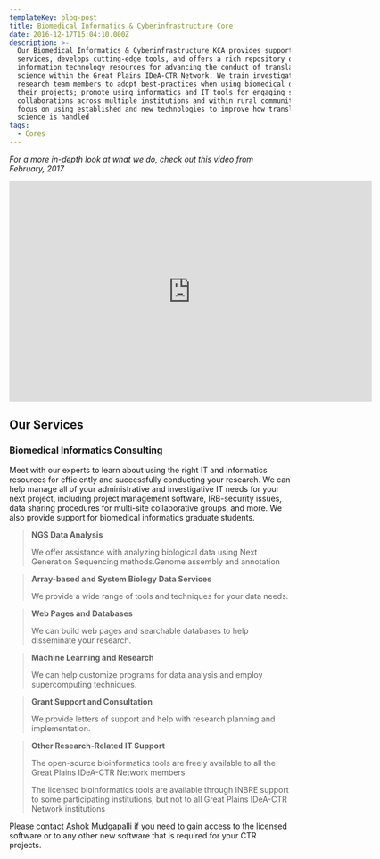 ```yaml
---
templateKey: blog-post
title: Biomedical Informatics & Cyberinfrastructure Core
date: 2016-12-17T15:04:10.000Z
description: >-
  Our Biomedical Informatics & Cyberinfrastructure KCA provides support
  services, develops cutting-edge tools, and offers a rich repository of
  information technology resources for advancing the conduct of translational
  science within the Great Plains IDeA-CTR Network. We train investigators and
  research team members to adopt best-practices when using biomedical data in
  their projects; promote using informatics and IT tools for engaging successful
  collaborations across multiple institutions and within rural communities, and;
  focus on using established and new technologies to improve how translational
  science is handled
tags:
  - Cores
---
```

*For a more in-depth look at what we do, check out this video from February, 2017*

<iframe width="650" height="395" src="https://hml.unmc.edu/player?autostart=n&fullscreen=y&width=640&height=385&videoId=5794&captions=n&chapterId=0" frameborder="0" scrolling="no"  allowfullscreen></iframe>

## Our Services

### Biomedical Informatics Consulting

Meet with our experts to learn about using the right IT and informatics resources for efficiently and successfully conducting your research. We can help manage all of your administrative and investigative IT needs for your next project, including project management software, IRB-security issues, data sharing procedures for multi-site collaborative groups, and more. We also provide support for biomedical informatics graduate students. 

> **NGS Data Analysis**
>
> We offer assistance with analyzing biological data using Next Generation Sequencing methods.Genome assembly and annotation

>
> **Array-based and System Biology Data Services**
>
> We provide a wide range of tools and techniques for your data needs. 

>
> **Web Pages and Databases**
>
> We can build web pages and searchable databases to help disseminate your research.
 
>
> **Machine Learning and Research**
>
> We can help customize programs for data analysis and employ supercomputing techniques. 

>
> **Grant Support and Consultation**
>
> We provide letters of support and help with research planning and implementation.
 
>
> **Other Research-Related IT Support**
>
> The open-source bioinformatics tools are freely available to all the Great Plains IDeA-CTR Network members 
>
> The licensed bioinformatics tools are available through INBRE support to some participating institutions, but not to all Great Plains IDeA-CTR Network institutions 

Please contact Ashok Mudgapalli if you need to gain access to the licensed software or to any other new software that is required for your CTR projects.
